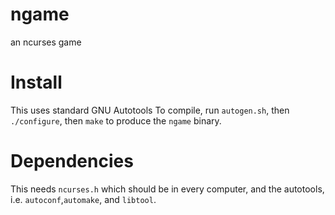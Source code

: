 # ngame
an ncurses game
# Install
This uses standard GNU Autotools
To compile, run <code>autogen.sh</code>, then <code>./configure</code>, then <code>make</code> to produce the <code>ngame</code> binary.
# Dependencies
This needs <code>ncurses.h</code> which should be in every computer, and the autotools, i.e. <code>autoconf</code>,<code>automake</code>, and <code>libtool</code>.
